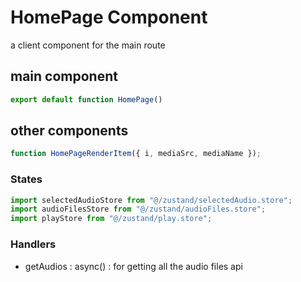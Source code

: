 # HomePage Component

a client component for the main route

## main component

```js
export default function HomePage()
```

## other components

```js
function HomePageRenderItem({ i, mediaSrc, mediaName });
```

### States

```js
import selectedAudioStore from "@/zustand/selectedAudio.store";
import audioFilesStore from "@/zustand/audioFiles.store";
import playStore from "@/zustand/play.store";
```

### Handlers

- getAudios : async() : for getting all the audio files api

